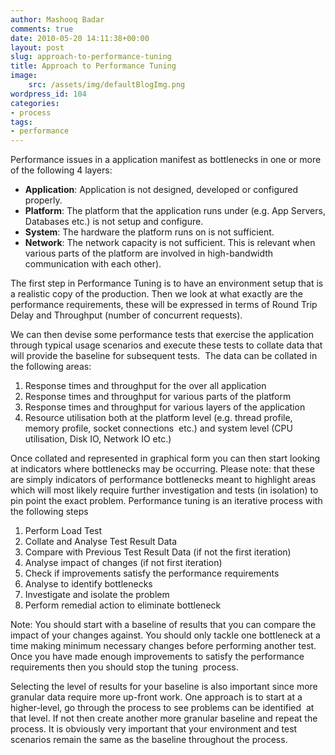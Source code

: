 ```yaml
---
author: Mashooq Badar
comments: true
date: 2010-05-20 14:11:38+00:00
layout: post
slug: approach-to-performance-tuning
title: Approach to Performance Tuning
image:
    src: /assets/img/defaultBlogImg.png
wordpress_id: 104
categories:
- process
tags:
- performance
---
```


Performance issues in a application manifest as bottlenecks in one or more of the following 4 layers:

  * **Application**: Application is not designed, developed or configured properly.
  * **Platform**: The platform that the application runs under (e.g. App Servers, Databases etc.) is not setup and configure.
  * **System**: The hardware the platform runs on is not sufficient.
  * **Network**: The network capacity is not sufficient. This is relevant when various parts of the platform are involved in high-bandwidth communication with each other).

The first step in Performance Tuning is to have an environment setup that is a realistic copy of the production. Then we look at what exactly are the performance requirements, these will be expressed in terms of
Round Trip Delay and Throughput (number of concurrent requests).

We can then devise some performance tests that exercise the application through typical usage scenarios and execute these tests to collate data that will provide the baseline for subsequent tests.  The data can be collated in the following areas:

  1. Response times and throughput for the over all application
  2. Response times and throughput for various parts of the platform
  3. Response times and throughput for various layers of the application
  4. Resource utilisation both at the platform level (e.g. thread profile, memory profile, socket connections  etc.) and system level (CPU utilisation, Disk IO, Network IO etc.)

Once collated and represented in graphical form you can then start looking at indicators where bottlenecks may be occurring. Please note: that these are simply indicators of performance bottlenecks meant to highlight areas which will most likely require further investigation and tests (in isolation) to pin point the exact problem. Performance tuning is an iterative process with the following steps

	
  1. Perform Load Test
  2. Collate and Analyse Test Result Data
  3. Compare with Previous Test Result Data (if not the first iteration)
  4. Analyse impact of changes (if not first iteration)
  5. Check if improvements satisfy the performance requirements
  6. Analyse to identify bottlenecks
  7. Investigate and isolate the problem
  8. Perform remedial action to eliminate bottleneck

Note: You should start with a baseline of results that you can compare the impact of your changes against. You should only tackle one bottleneck at a time making minimum necessary changes before performing another test.  Once you have made enough improvements to satisfy the performance requirements then you should stop the tuning  process.

Selecting the level of results for your baseline is also important since more granular data require more up-front work. One approach is to start at a higher-level, go through the process to see problems can be identified  at that level. If not then create another more granular baseline and repeat the process.
It is obviously very important that your environment and test scenarios remain the same as the baseline throughout the process.